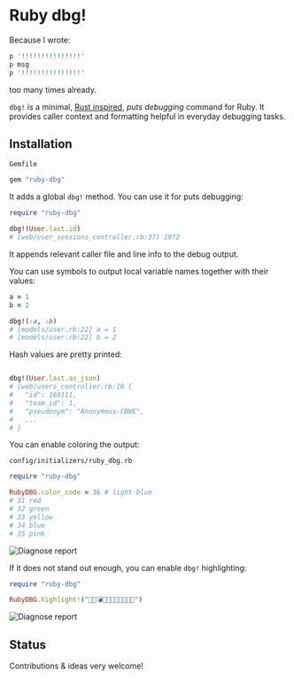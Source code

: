 # Ruby dbg!

Because I wrote: 

```ruby
p '!!!!!!!!!!!!!!!'
p msg
p '!!!!!!!!!!!!!!!'
```

too many times already.
 
`dbg!` is a minimal, [Rust inspired](https://doc.rust-lang.org/std/macro.dbg.html), *puts debugging* command for Ruby. It provides caller context and formatting helpful in everyday debugging tasks.

## Installation

`Gemfile`
```ruby
gem "ruby-dbg"
```

It adds a global `dbg!` method. You can use it for puts debugging:

```ruby
require "ruby-dbg"

dbg!(User.last.id)
# [web/user_sessions_controller.rb:37] 1972

```

It appends relevant caller file and line info to the debug output.

You can use symbols to output local variable names together with their values:

```ruby
a = 1
b = 2 

dbg!(:a, :b)
# [models/user.rb:22] a = 1
# [models/user.rb:22] b = 2
```

Hash values are pretty printed:

```ruby

dbg!(User.last.as_json)
# [web/users_controller.rb:10 {
#   "id": 160111,
#   "team_id": 1,
#   "pseudonym": "Anonymous-CBWE",
#   ...
# }
```

You can enable coloring the output:

`config/initializers/ruby_dbg.rb`
```ruby
require "ruby-dbg"

RubyDBG.color_code = 36 # light blue
# 31 red 
# 32 green 
# 33 yellow 
# 34 blue 
# 35 pink 
```

![Diagnose report](https://github.com/pawurb/ruby-dbg/raw/main/dbg_color.png)

If it does not stand out enough, you can enable `dbg!` highlighting:

```ruby
require "ruby-dbg"

RubyDBG.highlight!("🎉💔💣🕺🚀🧨🙈🤯🥳🌈🦄")
```

![Diagnose report](https://github.com/pawurb/ruby-dbg/raw/main/dbg_emoji.png)

## Status

Contributions & ideas very welcome!
